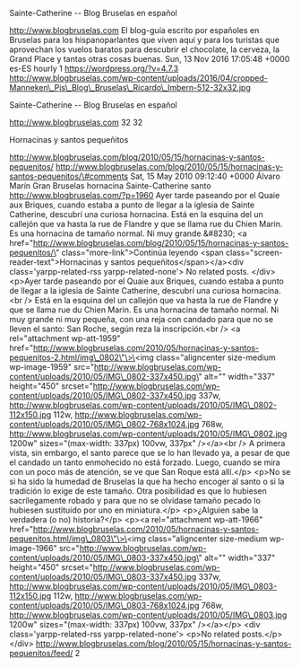 Sainte-Catherine -- Blog Bruselas en español

http://www.blogbruselas.com El blog-guía escrito por españoles en
Bruselas para los hispanoparlantes que viven aquí y para los turistas
que aprovechan los vuelos baratos para descubrir el chocolate, la
cerveza, la Grand Place y tantas otras cosas buenas. Sun, 13 Nov 2016
17:05:48 +0000 es-ES hourly 1 https://wordpress.org/?v=4.7.3
http://www.blogbruselas.com/wp-content/uploads/2016/04/cropped-Manneken\_Pis\_Blog\_Bruselas\_Ricardo\_Imbern-512-32x32.jpg

Sainte-Catherine -- Blog Bruselas en español

http://www.blogbruselas.com 32 32

Hornacinas y santos pequeñitos

http://www.blogbruselas.com/blog/2010/05/15/hornacinas-y-santos-pequenitos/
http://www.blogbruselas.com/blog/2010/05/15/hornacinas-y-santos-pequenitos/\#comments
Sat, 15 May 2010 09:12:40 +0000 Álvaro Marín Gran Bruselas hornacina
Sainte-Catherine santo http://www.blogbruselas.com/?p=1960 Ayer tarde
paseando por el Quaie aux Briques, cuando estaba a punto de llegar a la
iglesia de Sainte Catherine, descubrí una curiosa hornacina. Está en la
esquina del un callejón que va hasta la rue de Flandre y que se llama
rue du Chien Marin. Es una hornacina de tamaño normal. Ni muy grande
&\#8230; \<a
href=\"http://www.blogbruselas.com/blog/2010/05/15/hornacinas-y-santos-pequenitos/\"
class=\"more-link\"\>Continúa leyendo \<span
class=\"screen-reader-text\"\>Hornacinas y santos
pequeñitos\</span\>\</a\>\<div class=\'yarpp-related-rss
yarpp-related-none\'\> No related posts. \</div\> \<p\>Ayer tarde
paseando por el Quaie aux Briques, cuando estaba a punto de llegar a la
iglesia de Sainte Catherine, descubrí una curiosa hornacina.\<br /\>
Está en la esquina del un callejón que va hasta la rue de Flandre y que
se llama rue du Chien Marin. Es una hornacina de tamaño normal. Ni muy
grande ni muy pequeña, con una reja con candado para que no se lleven el
santo: San Roche, según reza la inscripción.\<br /\> \<a
rel=\"attachment wp-att-1959\"
href=\"http://www.blogbruselas.com/2010/05/hornacinas-y-santos-pequenitos-2.html/img\_0802\"\>\<img
class=\"aligncenter size-medium wp-image-1959\"
src=\"http://www.blogbruselas.com/wp-content/uploads/2010/05/IMG\_0802-337x450.jpg\"
alt=\"\" width=\"337\" height=\"450\"
srcset=\"http://www.blogbruselas.com/wp-content/uploads/2010/05/IMG\_0802-337x450.jpg
337w,
http://www.blogbruselas.com/wp-content/uploads/2010/05/IMG\_0802-112x150.jpg
112w,
http://www.blogbruselas.com/wp-content/uploads/2010/05/IMG\_0802-768x1024.jpg
768w,
http://www.blogbruselas.com/wp-content/uploads/2010/05/IMG\_0802.jpg
1200w\" sizes=\"(max-width: 337px) 100vw, 337px\" /\>\</a\>\<br /\> A
primera vista, sin embargo, el santo parece que se lo han llevado ya, a
pesar de que el candado un tanto enmohecido no está forzado. Luego,
cuando se mira con un poco más de atención, se ve que San Roque está
allí.\</p\> \<p\>No se si ha sido la humedad de Bruselas la que ha hecho
encoger al santo o si la tradición lo exige de este tamaño. Otra
posibilidad es que lo hubiesen sacrílegamente robado y para que no se
olvidase tamaño pecado lo hubiesen sustituido por uno en
miniatura.\</p\> \<p\>¿Alguien sabe la verdadera (o no) historia?\</p\>
\<p\>\<a rel=\"attachment wp-att-1966\"
href=\"http://www.blogbruselas.com/2010/05/hornacinas-y-santos-pequenitos.html/img\_0803\"\>\<img
class=\"aligncenter size-medium wp-image-1966\"
src=\"http://www.blogbruselas.com/wp-content/uploads/2010/05/IMG\_0803-337x450.jpg\"
alt=\"\" width=\"337\" height=\"450\"
srcset=\"http://www.blogbruselas.com/wp-content/uploads/2010/05/IMG\_0803-337x450.jpg
337w,
http://www.blogbruselas.com/wp-content/uploads/2010/05/IMG\_0803-112x150.jpg
112w,
http://www.blogbruselas.com/wp-content/uploads/2010/05/IMG\_0803-768x1024.jpg
768w,
http://www.blogbruselas.com/wp-content/uploads/2010/05/IMG\_0803.jpg
1200w\" sizes=\"(max-width: 337px) 100vw, 337px\" /\>\</a\>\</p\> \<div
class=\'yarpp-related-rss yarpp-related-none\'\> \<p\>No related
posts.\</p\> \</div\>
http://www.blogbruselas.com/blog/2010/05/15/hornacinas-y-santos-pequenitos/feed/
2
